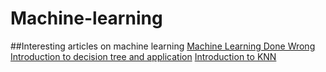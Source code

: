 # Machine-learning
##Interesting articles on machine learning
[Machine Learning Done Wrong](http://ml.posthaven.com/machine-learning-done-wrong)
[Introduction to decision tree and application](http://blog.jobbole.com/89072/)
[Introduction to KNN](http://www.thebigdata.cn/QiTa/14856.html)
